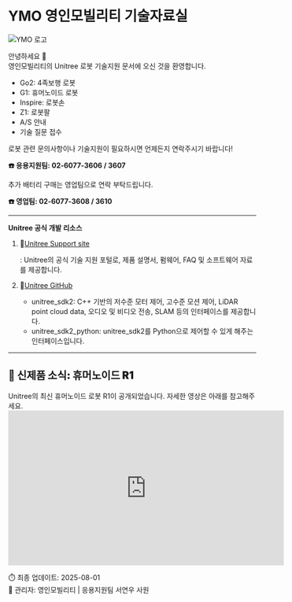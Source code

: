 # YMO 영인모빌리티 기술자료실

![YMO 로고](/YMO-support/images/ymo.png)

안녕하세요 👋  
영인모빌리티의 Unitree 로봇 기술지원 문서에 오신 것을 환영합니다.

- Go2: 4족보행 로봇
- G1: 휴머노이드 로봇 
- Inspire: 로봇손 
- Z1: 로봇팔 
- A/S 안내
- 기술 질문 접수

로봇 관련 문의사항이나 기술지원이 필요하시면 언제든지 연락주시기 바랍니다!  

**☎️ 응용지원팀: 02-6077-3606 / 3607**  

추가 배터리 구매는 영업팀으로 연락 부탁드립니다.  

**☎️ 영업팀: 02-6077-3608 / 3610**  

---
**Unitree 공식 개발 리소스**

1. 🔗[Unitree Support site](https://support.unitree.com/main)  
    
    : Unitree의 공식 기술 지원 포털로, 제품 설명서, 펌웨어, FAQ 및 소프트웨어 자료를 제공합니다.

2. 🔗[Unitree GitHub](https://github.com/unitreerobotics)  
    - unitree_sdk2: C++ 기반의 저수준 모터 제어, 고수준 모션 제어, LiDAR point cloud data, 오디오 및 비디오 전송, SLAM 등의 인터페이스를 제공합니다. 
    - unitree_sdk2_python: unitree_sdk2를 Python으로 제어할 수 있게 해주는 인터페이스입니다.
---

<h2 style="font-weight: 900;">📢 신제품 소식: 휴머노이드 R1</h2>
Unitree의 최신 휴머노이드 로봇 R1이 공개되었습니다.  
자세한 영상은 아래를 참고해주세요.  

<iframe width="560" height="315" src="https://www.youtube.com/embed/v1Q4Su54iho" frameborder="0" allowfullscreen></iframe>

⏱️ 최종 업데이트: 2025-08-01  
👤 관리자: 영인모빌리티 | 응용지원팀 서연우 사원